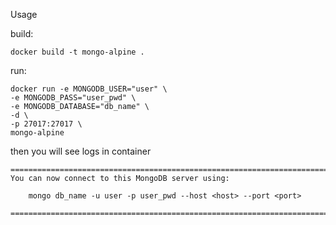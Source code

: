 Usage

build:

    docker build -t mongo-alpine .
    
run:

    docker run -e MONGODB_USER="user" \
    -e MONGODB_PASS="user_pwd" \
    -e MONGODB_DATABASE="db_name" \
    -d \
    -p 27017:27017 \
    mongo-alpine

then you will see logs in container

    ========================================================================
    You can now connect to this MongoDB server using:

        mongo db_name -u user -p user_pwd --host <host> --port <port>

    ========================================================================

